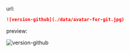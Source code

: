 url:
```md
![version-github](./data/avatar-for-git.jpg)
```
preview:

![version-github](./data/avatar-for-git.jpg)